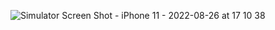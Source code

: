 ![Simulator Screen Shot - iPhone 11 - 2022-08-26 at 17 10 38](https://user-images.githubusercontent.com/103026372/188137741-575022fb-b825-4493-8e1d-78f39fda803e.png)
